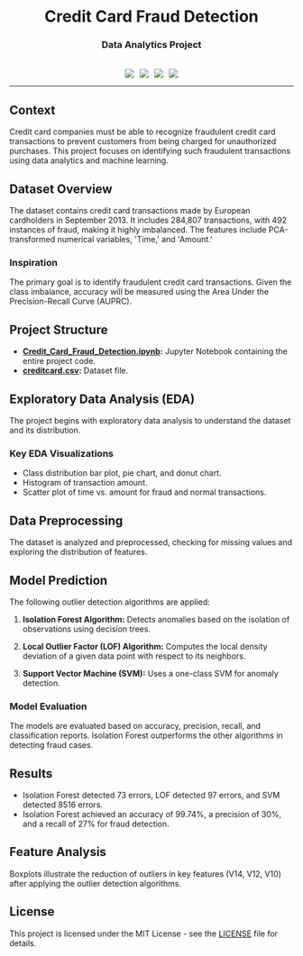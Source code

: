 <div align="center"><h1><strong>Credit Card Fraud Detection</strong></h1></div>
<div align="center"><h3><strong>Data Analytics Project</strong></h3></div>
<br>
<div align="center"><img style="margin: auto; padding: 0px 5px 0px 5px;" src="https://img.shields.io/badge/Made%20With%20Python-FFD43B?style=for-the-badge&logo=python&logoColor=darkgreen"><img style="margin: auto; padding: 0px 5px 0px 5px;" src="https://img.shields.io/badge/Jupyter%20Notebook-F37626?style=for-the-badge&logo=jupyter&logoColor=white"><img style="margin: auto; padding: 0px 5px 0px 5px;" src="https://img.shields.io/badge/Pandas-150458?style=for-the-badge&logo=pandas&logoColor=white"><img style="margin: auto; padding: 0px 5px 0px 5px;" src="https://img.shields.io/badge/Scikit_Learn-F7931E?style=for-the-badge&logo=scikit-learn&logoColor=white"></div>

---

## Context

Credit card companies must be able to recognize fraudulent credit card transactions to prevent customers from being charged for unauthorized purchases. This project focuses on identifying such fraudulent transactions using data analytics and machine learning.

## Dataset Overview

The dataset contains credit card transactions made by European cardholders in September 2013. It includes 284,807 transactions, with 492 instances of fraud, making it highly imbalanced. The features include PCA-transformed numerical variables, 'Time,' and 'Amount.'

### Inspiration

The primary goal is to identify fraudulent credit card transactions. Given the class imbalance, accuracy will be measured using the Area Under the Precision-Recall Curve (AUPRC).

## Project Structure

- **[Credit_Card_Fraud_Detection.ipynb](Credit_Card_Fraud_Detection.ipynb):** Jupyter Notebook containing the entire project code.
- **[creditcard.csv](creditcard.csv):** Dataset file.

## Exploratory Data Analysis (EDA)

The project begins with exploratory data analysis to understand the dataset and its distribution.

### Key EDA Visualizations

- Class distribution bar plot, pie chart, and donut chart.
- Histogram of transaction amount.
- Scatter plot of time vs. amount for fraud and normal transactions.

## Data Preprocessing

The dataset is analyzed and preprocessed, checking for missing values and exploring the distribution of features.

## Model Prediction

The following outlier detection algorithms are applied:

1. **Isolation Forest Algorithm:** Detects anomalies based on the isolation of observations using decision trees.

2. **Local Outlier Factor (LOF) Algorithm:** Computes the local density deviation of a given data point with respect to its neighbors.

3. **Support Vector Machine (SVM):** Uses a one-class SVM for anomaly detection.

### Model Evaluation

The models are evaluated based on accuracy, precision, recall, and classification reports. Isolation Forest outperforms the other algorithms in detecting fraud cases.

## Results

- Isolation Forest detected 73 errors, LOF detected 97 errors, and SVM detected 8516 errors.
- Isolation Forest achieved an accuracy of 99.74%, a precision of 30%, and a recall of 27% for fraud detection.

## Feature Analysis

Boxplots illustrate the reduction of outliers in key features (V14, V12, V10) after applying the outlier detection algorithms.


## License

This project is licensed under the MIT License - see the [LICENSE](LICENSE) file for details.




